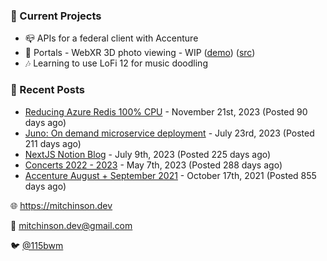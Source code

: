 ### 📌 Current Projects
- 📪 APIs for a federal client with Accenture
- 📸 Portals - WebXR 3D photo viewing - WIP ([demo](https://portals.mitchinson.dev/)) ([src](https://github.com/bmitchinson/vr-jpg-viewer-webxr))
- 🎶 Learning to use LoFi 12 for music doodling

### 📝 Recent Posts

- [Reducing Azure Redis 100% CPU](https://blog.mitchinson.dev/redis-cpu) - November 21st, 2023 (Posted 90 days ago)
- [Juno: On demand microservice deployment](https://blog.mitchinson.dev/juno) - July 23rd, 2023 (Posted 211 days ago)
- [NextJS Notion Blog](https://blog.mitchinson.dev/blog-2023) - July 9th, 2023 (Posted 225 days ago)
- [Concerts 2022 - 2023](https://blog.mitchinson.dev/concerts-2023) - May 7th, 2023 (Posted 288 days ago)
- [Accenture August + September 2021](https://blog.mitchinson.dev/pillar/aug-sep-21) - October 17th, 2021 (Posted 855 days ago)

🌐 https://mitchinson.dev

💌 mitchinson.dev@gmail.com

🐦 [@115bwm](https://twitter.com/115bwm)